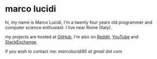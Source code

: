 # marco lucidi

hi, my name is Marco Lucidi, I'm a twenty four years old programmer and computer
science enthusiast. I live near Rome (Italy).

my projects are hosted at
[GitHub](https://github.com/MarcoLucidi01), I'm also on
[Reddit](https://www.reddit.com/user/ml01/),
[YouTube](https://www.youtube.com/channel/UCshwKTbEEolwmZkwpgI2EOA) and
[StackExchange](https://stackexchange.com/users/8760742/marcolucidi?tab=accounts).

if you wish to contact me: *marcolucidi95 at gmail dot com*

